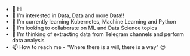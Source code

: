 - 👋 Hi
- 👀 I’m interested in Data, Data and more Data!!
- 🌱 I’m currently learning Kubernetes, Machine Learning and Python
- 💞️ I’m looking to collaborate on ML and Data Science topics
- 💭 I'm thinking of extracting data from Telegram channels and perform data analysis
- 📫 How to reach me - "Where there is a will, there is a way" 😉

<!---
Gowthami03B/Gowthami03B is a ✨ special ✨ repository because its `README.md` (this file) appears on your GitHub profile.
You can click the Preview link to take a look at your changes.
--->
